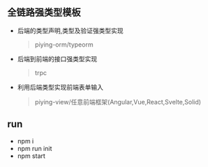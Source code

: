## 全链路强类型模板

- 后端的类型声明,类型及验证强类型实现
  > piying-orm/typeorm
- 后端到前端的接口强类型实现
  > trpc
- 利用后端类型实现前端表单输入
  > piying-view/任意前端框架(Angular,Vue,React,Svelte,Solid)

## run

- npm i
- npm run init
- npm start
